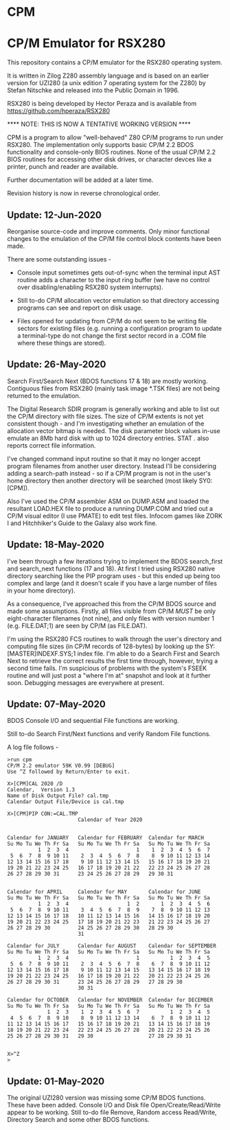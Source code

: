 # CPM
CP/M Emulator for RSX280
========================

This repository contains a CP/M emulator for the RSX280 operating system.

It is written in Zilog Z280 assembly language and is based on an earlier
version for UZI280 (a unix edition 7 operating system for the Z280)
by Stefan Nitschke and released into the Public Domain in 1996.

RSX280 is being developed by Hector Peraza and is available from
https://github.com/hperaza/RSX280

****  NOTE: THIS IS NOW A TENTATIVE WORKING VERSION  ****

CPM is a program to allow "well-behaved" Z80 CP/M programs to run
under RSX280.  The implementation only supports basic CP/M 2.2
BDOS functionality and console-only BIOS routines.  None of the
usual CP/M 2.2 BIOS routines for accessing other disk drives,
or character devces like a printer, punch and reader are
available.

Further documentation will be added at a later time.

Revision history is now in reverse chronological order.


Update: 12-Jun-2020
-------------------

Reorganise source-code and improve comments.  Only minor functional
changes to the emulation of the CP/M file control block contents
have been made.

There are some outstanding issues -

* Console input sometimes gets out-of-sync when the terminal input
AST routine adds a character to the input ring buffer (we have no
control over disabling/enabling RSX280 system interrupts).

* Still to-do CP/M allocation vector emulation so that directory
accessing programs can see and report on disk usage.

* Files opened for updating from CP/M do not seem to be writing
file sectors for existing files (e.g. running a configuration
program to update a terminal-type do not change the first sector
record in a .COM file where these things are stored).


Update: 26-May-2020
-------------------

Search First/Search Next (BDOS functions 17 & 18) are mostly working.
Contiguous files from RSX280 (mainly task image *.TSK files) are
not being returned to the emulation.

The Digital Research SDIR program is generally working and able to
list out the CP/M directory with file sizes.  The size of CP/M extents
is not yet consistent though - and I'm investigating whether an
emulation of the allocation vector bitmap is needed.  The disk
parameter block values in-use emulate an 8Mb hard disk with up to
1024 directory entries.  STAT *.* also reports correct file
information.

I've changed command input routine so that it may no longer accept
program filenames from another user directory.  Instead I'll be
considering adding a search-path instead - so if a CP/M program is
not in the user's home directory then another directory will be
searched (most likely SY0:[CPM]).

Also I've used the CP/M assembler ASM on DUMP.ASM and loaded the
resultant LOAD.HEX file to produce a running DUMP.COM and tried
out a CP/M visual editor (I use PMATE) to edit test files.
Infocom games like ZORK I and Hitchhiker's Guide to the Galaxy
also work fine.


Update: 18-May-2020
-------------------

I've been through a few iterations trying to implement the BDOS search_first
and search_next functions (17 and 18).  At first I tried using RSX280
native directory searching like the PIP program uses - but this ended
up being too complex and large (and it doesn't scale if you have a
large number of files in your home directory).

As a consequence, I've approached this from the CP/M BDOS source
and made some assumptions.  Firstly, all files visible from CP/M
*MUST* be only eight-character filenames (not nine), and only
files with version number 1 (e.g. FILE.DAT;1) are seen by CP/M
(as FILE.DAT).

I'm using the RSX280 FCS routines to walk through the user's
directory and computing file sizes (in CP/M records of 128-bytes)
by looking up the SY:[MASTER]INDEXF.SYS;1 index file.  I'm able to
do a Search First and Search Next to retrieve the correct results
the first time through, however, trying a second time fails.  I'm
suspicious of problems with the system's FSEEK routine and will
just post a "where I'm at" snapshot and look at it further soon.
Debugging messages are everywhere at present.


Update: 07-May-2020
-------------------

BDOS Console I/O and sequential File functions are working.

Still to-do Search First/Next functions and verify Random File
functions.

A log file follows -

```
>run cpm
CP/M 2.2 emulator 59K V0.99 [DEBUG]
Use ^Z followed by Return/Enter to exit.

X>[CPM]CAL 2020 /D
Calendar,  Version 1.3
Name of Disk Output File? cal.tmp
Calendar Output File/Device is cal.tmp

X>[CPM]PIP CON:=CAL.TMP
                       Calendar of Year 2020


Calendar for JANUARY   Calendar for FEBRUARY  Calendar for MARCH
Su Mo Tu We Th Fr Sa   Su Mo Tu We Th Fr Sa   Su Mo Tu We Th Fr Sa
          1  2  3  4                      1    1  2  3  4  5  6  7
 5  6  7  8  9 10 11    2  3  4  5  6  7  8    8  9 10 11 12 13 14
12 13 14 15 16 17 18    9 10 11 12 13 14 15   15 16 17 18 19 20 21
19 20 21 22 23 24 25   16 17 18 19 20 21 22   22 23 24 25 26 27 28
26 27 28 29 30 31      23 24 25 26 27 28 29   29 30 31


Calendar for APRIL     Calendar for MAY       Calendar for JUNE
Su Mo Tu We Th Fr Sa   Su Mo Tu We Th Fr Sa   Su Mo Tu We Th Fr Sa
          1  2  3  4                   1  2       1  2  3  4  5  6
 5  6  7  8  9 10 11    3  4  5  6  7  8  9    7  8  9 10 11 12 13
12 13 14 15 16 17 18   10 11 12 13 14 15 16   14 15 16 17 18 19 20
19 20 21 22 23 24 25   17 18 19 20 21 22 23   21 22 23 24 25 26 27
26 27 28 29 30         24 25 26 27 28 29 30   28 29 30
                       31

Calendar for JULY      Calendar for AUGUST    Calendar for SEPTEMBER
Su Mo Tu We Th Fr Sa   Su Mo Tu We Th Fr Sa   Su Mo Tu We Th Fr Sa
          1  2  3  4                      1          1  2  3  4  5
 5  6  7  8  9 10 11    2  3  4  5  6  7  8    6  7  8  9 10 11 12
12 13 14 15 16 17 18    9 10 11 12 13 14 15   13 14 15 16 17 18 19
19 20 21 22 23 24 25   16 17 18 19 20 21 22   20 21 22 23 24 25 26
26 27 28 29 30 31      23 24 25 26 27 28 29   27 28 29 30
                       30 31

Calendar for OCTOBER   Calendar for NOVEMBER  Calendar for DECEMBER
Su Mo Tu We Th Fr Sa   Su Mo Tu We Th Fr Sa   Su Mo Tu We Th Fr Sa
             1  2  3    1  2  3  4  5  6  7          1  2  3  4  5
 4  5  6  7  8  9 10    8  9 10 11 12 13 14    6  7  8  9 10 11 12
11 12 13 14 15 16 17   15 16 17 18 19 20 21   13 14 15 16 17 18 19
18 19 20 21 22 23 24   22 23 24 25 26 27 28   20 21 22 23 24 25 26
25 26 27 28 29 30 31   29 30                  27 28 29 30 31


X>^Z
>
```

Update: 01-May-2020
-------------------

The original UZI280 version was missing some CP/M BDOS functions.
These have been added.  Console I/O and Disk file Open/Create/Read/Write
appear to be working.   Still to-do file Remove, Random access Read/Write,
Directory Search and some other BDOS functions.

